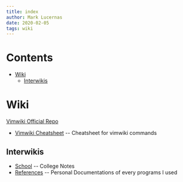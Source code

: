 ```yaml
---
title: index
author: Mark Lucernas
date: 2020-02-05
tags: wiki
---
```


# Contents
  - [Wiki](#Wiki)
    - [Interwikis](#Wiki#Interwikis)

# Wiki

[Vimwiki Official Repo](https://github.com/vimwiki/vimwiki)

  * [Vimwiki Cheatsheet](http://thedarnedestthing.com/vimwiki%20cheatsheet) -- Cheatsheet for vimwiki commands

## Interwikis

  * [School](wiki1:index) -- College Notes
  * [References](wiki2:index) -- Personal Documentations of every programs I used
